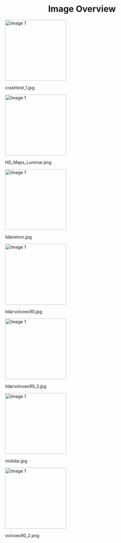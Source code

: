 <h1 style ="text-align: center;"> Image Overview </h1>
<div>
<div style="width="20%">
<img src="https://media.evkx.net/multimedia/technology/sensorsandcameras/lidar/crashtest_1_xst.jpg" alt="Image 1" style="width: 200px;">
<p>crashtest_1.jpg</p>
</div>
<div style="width="20%">
<img src="https://media.evkx.net/multimedia/technology/sensorsandcameras/lidar/HD_Maps_Luminar_xst.png" alt="Image 1" style="width: 200px;">
<p>HD_Maps_Luminar.png</p>
</div>
<div style="width="20%">
<img src="https://media.evkx.net/multimedia/technology/sensorsandcameras/lidar/lidaretron_xst.jpg" alt="Image 1" style="width: 200px;">
<p>lidaretron.jpg</p>
</div>
<div style="width="20%">
<img src="https://media.evkx.net/multimedia/technology/sensorsandcameras/lidar/lidarvolvoex90_xst.jpg" alt="Image 1" style="width: 200px;">
<p>lidarvolvoex90.jpg</p>
</div>
<div style="width="20%">
<img src="https://media.evkx.net/multimedia/technology/sensorsandcameras/lidar/lidarvolvoex90_3_xst.jpg" alt="Image 1" style="width: 200px;">
<p>lidarvolvoex90_3.jpg</p>
</div>
<div style="width="20%">
<img src="https://media.evkx.net/multimedia/technology/sensorsandcameras/lidar/niolidar_xst.jpg" alt="Image 1" style="width: 200px;">
<p>niolidar.jpg</p>
</div>
<div style="width="20%">
<img src="https://media.evkx.net/multimedia/technology/sensorsandcameras/lidar/volvoex90_2_xst.png" alt="Image 1" style="width: 200px;">
<p>volvoex90_2.png</p>
</div>
</div>
